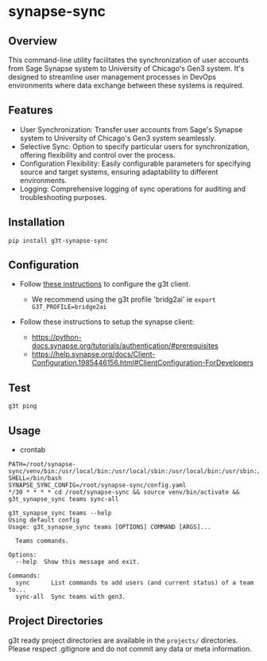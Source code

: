 # synapse-sync

## Overview

This command-line utility facilitates the synchronization of user accounts from Sage Synapse system to University of Chicago's Gen3 system. It's designed to streamline user management processes in DevOps environments where data exchange between these systems is required.

## Features

* User Synchronization: Transfer user accounts from Sage's Synapse system to University of Chicago's Gen3 system seamlessly.
* Selective Sync: Option to specify particular users for synchronization, offering flexibility and control over the process.
* Configuration Flexibility: Easily configurable parameters for specifying source and target systems, ensuring adaptability to different environments.
* Logging: Comprehensive logging of sync operations for auditing and troubleshooting purposes.

## Installation

```shell
pip install g3t-synapse-sync
```

## Configuration

* Follow [these instructions](https://aced-idp.github.io/getting-started/) to configure the g3t client.
  * We recommend using the g3t profile 'bridg2ai' ie `export G3T_PROFILE=bridge2ai`

* Follow these instructions to setup the synapse client:
  *  https://python-docs.synapse.org/tutorials/authentication/#prerequisites
  *  https://help.synapse.org/docs/Client-Configuration.1985446156.html#ClientConfiguration-ForDevelopers

## Test
```shell
g3t ping
```

## Usage

* crontab
```shell
PATH=/root/synapse-sync/venv/bin:/usr/local/bin:/usr/local/sbin:/usr/local/bin:/usr/sbin:/usr/bin:/sbin:/bin
SHELL=/bin/bash
SYNAPSE_SYNC_CONFIG=/root/synapse-sync/config.yaml
*/30 * * * * cd /root/synapse-sync && source venv/bin/activate && g3t_synapse_sync teams sync-all
```


```shell
g3t_synapse_sync teams --help
Using default config
Usage: g3t_synapse_sync teams [OPTIONS] COMMAND [ARGS]...

  Teams commands.

Options:
  --help  Show this message and exit.

Commands:
  sync      List commands to add users (and current status) of a team to...
  sync-all  Sync teams with gen3.

```

## Project Directories

g3t ready project directories are available in the `projects/` directories.  Please respect .gitignore and do not commit any data or meta information.
